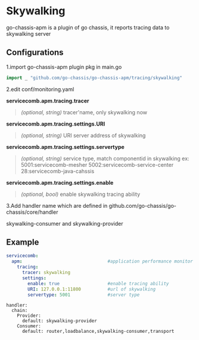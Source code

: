 # Skywalking

go-chassis-apm is a plugin of go chassis, it reports tracing data to skywalking server

## Configurations
1.import go-chassis-apm plugin pkg in main.go
```go
import _ "github.com/go-chassis/go-chassis-apm/tracing/skywalking"
```

2.edit conf/monitoring.yaml

**servicecomb.apm.tracing.tracer**
>  *(optional, string)* tracer'name, only skywalking now

**servicecomb.apm.tracing.settings.URI**
>  *(optional, string)* URI server address of skywalking

**servicecomb.apm.tracing.settings.servertype**
>  *(optional, string)* service type, match componentid in skywalking 
>  ex:  5001:servicecomb-mesher 5002:servicecomb-service-center 28:servicecomb-java-cahssis 

**servicecomb.apm.tracing.settings.enable**
>  *(optional, bool)* enable skywalking tracing ability

3.Add handler name which are defined in github.com/go-chassis/go-chassis/core/handler

skywalking-consumer and skywalking-provider

## Example
```yaml
servicecomb:
  apm:                                #application performance monitor
    tracing:
      tracer: skywalking
      settings:
        enable: true                  #enable tracing ability
        URI: 127.0.0.1:11800          #url of skywalking 
        servertype: 5001              #server type
```

```
handler:
  chain:
    Provider:
      default: skywalking-provider
    Consumer:
      default: router,loadbalance,skywalking-consumer,transport
```
